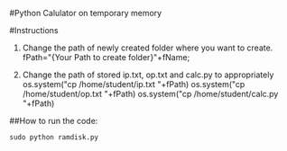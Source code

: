 #Python Calulator on temporary memory

#Instructions
1. Change the path of newly created folder where you want to create.
	fPath="{Your Path to create folder}"+fName;

2. Change the path of stored ip.txt, op.txt and calc.py to appropriately
	os.system("cp /home/student/ip.txt "+fPath)
	os.system("cp /home/student/op.txt "+fPath)
	os.system("cp /home/student/calc.py "+fPath)

##How to run the code:


	sudo python ramdisk.py




